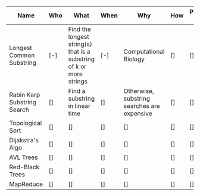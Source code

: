 | Name | Who | What | When | Why | How | Python Impl |
|---   |---  |---   |---   |---  |---  |---          |
| Longest Common Substring | [-] | Find the longest string(s) that is a substring of k or more strings | [-] | Computational Biology | [] | [] |
| Rabin Karp Substring Search | [] | Find a substring in linear time | [] | Otherwise, substring searches are expensive | [] | [] |
| Topological Sort | [] | [] | [] | [] | [] | [] |
| Dijakstra's Algo | [] | [] | [] | [] | [] | [] |
| AVL Trees | [] | [] | [] | [] | [] | [] |
| Red-Black Trees | [] | [] | [] | [] | [] | [] |
| MapReduce | [] | [] | [] | [] | [] | [] |


